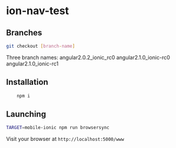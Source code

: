 # ion-nav-test


## Branches

```sh
git checkout [branch-name]
```

Three branch names:
angular2.0.2_ionic_rc0
angular2.1.0_ionic-rc0
angular2.1.0_ionic-rc1

## Installation
```sh
	npm i
```

## Launching
```sh
TARGET=mobile-ionic npm run browsersync
```
Visit your browser at `http://localhost:5000/www`
